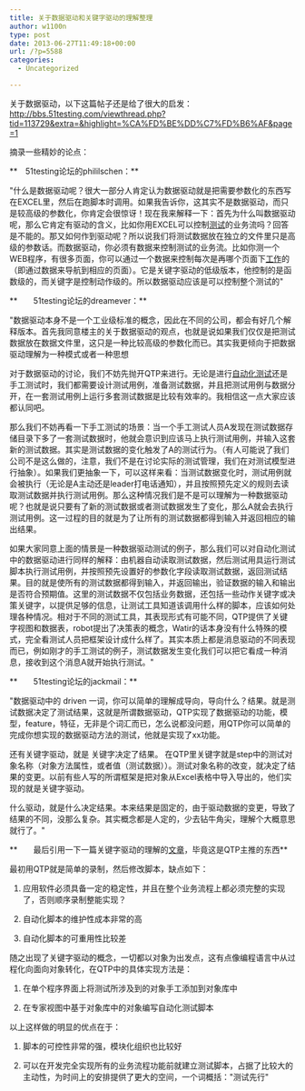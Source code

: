 ```yaml
---
title: 关于数据驱动和关键字驱动的理解整理
author: w1100n
type: post
date: 2013-06-27T11:49:18+00:00
url: /?p=5588
categories:
  - Uncategorized

---
```

关于数据驱动，以下这篇帖子还是给了很大的启发：<http://bbs.51testing.com/viewthread.php?tid=113729&extra=&highlight=%CA%FD%BE%DD%C7%FD%B6%AF&page=1>

摘录一些精妙的论点：

**　51testing论坛的phililschen：**

"什么是数据驱动呢？很大一部分人肯定认为数据驱动就是把需要参数化的东西写在EXCEL里，然后在跑脚本时调用。如果我告诉你，这其实不是数据驱动，而只是较高级的参数化，你肯定会很惊讶！现在我来解释一下：首先为什么叫数据驱动呢，那么它肯定有驱动的含义，比如你用EXCEL可以控制<a target="_self"><span style="text-decoration: underline;">测试</a>的业务流吗？回答是不能的。那又如何作到驱动呢？所以说我们将测试数据放在独立的文件里只是高级的参数话。而数据驱动，你必须有数据来控制测试的业务流。比如你测一个WEB程序，有很多页面，你可以通过一个数据来控制每次是再哪个页面下<a target="_self"><span style="text-decoration: underline;">工作</a>的（即通过数据来导航到相应的页面）。它是关键字驱动的低级版本，他控制的是函数级的，而关键字是控制动作级的。所以数据驱动应该是可以控制整个测试的"

**　　51testing论坛的dreamever：**

"数据驱动本身不是一个工业级标准的概念，因此在不同的公司，都会有好几个解释版本。首先我同意楼主的关于数据驱动的观点，也就是说如果我们仅仅是把测试数据放在数据文件里，这只是一种比较高级的参数化而已。其实我更倾向于把数据驱动理解为一种模式或者一种思想

对于数据驱动的讨论，我们不妨先抛开QTP来进行。无论是进行<a target="_self"><span style="text-decoration: underline;">自动化测试</a>还是手工测试时，我们都需要设计测试用例，准备测试数据，并且把测试用例与数据分开，在一套测试用例上运行多套测试数据是比较有效率的。我相信这一点大家应该都认同吧。

那么我们不妨再看一下手工测试的场景：当一个手工测试人员A发现在测试数据存储目录下多了一套测试数据时，他就会意识到应该马上执行测试用例，并输入这套新的测试数据。其实是测试数据的变化触发了A的测试行为。（有人可能说了我们公司不是这么做的，注意，我们不是在讨论实际的测试管理，我们在对测试模型进行抽象）。如果我们更抽象一下，可以这样来看：当测试数据变化时，测试用例就会被执行（无论是A主动还是leader打电话通知），并且按照预先定义的规则去读取测试数据并执行测试用例。那么这种情况我们是不是可以理解为一种数据驱动呢？也就是说只要有了新的测试数据或者测试数据发生了变化，那么A就会去执行测试用例。这一过程的目的就是为了让所有的测试数据都得到输入并返回相应的输出结果。

如果大家同意上面的情景是一种数据驱动测试的例子，那么我们可以对自动化测试中的数据驱动进行同样的解释：由机器自动读取测试数据，然后测试用具运行测试脚本执行测试用例，并按照预先设置好的参数化字段读取测试数据，返回测试结果。目的就是使所有的测试数据都得到输入，并返回输出，验证数据的输入和输出是否符合预期值。这里的测试数据不仅包括业务数据，还包括一些动作关键字或决策关键字，以提供足够的信息，让测试工具知道该调用什么样的脚本，应该如何处理各种情况。相对于不同的测试工具，其表现形式有可能不同，QTP提供了关键字视图和数据表，robot提出了决策表的概念，Watir的话本身没有什么特殊的模式，完全看测试人员把框架设计成什么样了。其实本质上都是消息驱动的不同表现而已，例如刚才的手工测试的例子，测试数据发生变化我们可以把它看成一种消息，接收到这个消息A就开始执行测试。"

**　　51testing论坛的jackmail：**

"数据驱动中的 driven 一词，你可以简单的理解成导向，导向什么？结果。就是测试数据决定了测试结果，这就是所谓数据驱动，QTP实现了数据驱动的功能，模型，feature，特征，无非是个词汇而已，怎么说都没问题，用QTP你可以简单的完成你想实现的数据驱动方法的测试，他就是实现了xx功能。

还有关键字驱动，就是 关键字决定了结果。 在QTP里关键字就是step中的测试对象名称（对象方法属性，或者值（测试数据））。测试对象名称的改变，就决定了结果的变更。以前有些人写的所谓框架是把对象从Excel表格中导入导出的，他们实现的就是关键字驱动。

什么驱动，就是什么决定结果。本来结果是固定的，由于驱动数据的变更，导致了结果的不同，没那么复杂。其实概念都是人定的，少去钻牛角尖，理解个大概意思就行了。"

**　　最后引用一下一篇关键字驱动的理解的<a target="_self"><span style="text-decoration: underline;">文章</a>，毕竟这是QTP主推的东西**

最初用QTP就是简单的录制，然后修改脚本，缺点如下：

1. 应用软件必须具备一定的稳定性，并且在整个业务流程上都必须完整的实现了，否则顺序录制整能实现？

2. 自动化脚本的维护性成本非常的高

3. 自动化脚本的可重用性比较差

随之出现了关键字驱动的概念，一切都以对象为出发点，这有点像编程语言中从过程化向面向对象转化，在QTP中的具体实现方法是：

1. 在单个程序界面上将测试所涉及到的对象手工添加到对象库中

2. 在专家视图中基于对象库中的对象编写自动化测试脚本

以上这样做的明显的优点在于：

1. 脚本的可控性非常的强，模块化组织也比较好

2. 可以在开发完全实现所有的业务流程功能前就建立测试脚本，占据了比较大的主动性，为时间上的安排提供了更大的空间，一个词概括："测试先行"